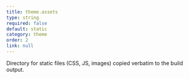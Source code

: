 ```yaml
---
title: theme.assets
type: string
required: false
default: static
category: theme
order: 2
link: null
---
```


Directory for static files (CSS, JS, images) copied verbatim to the build output.
